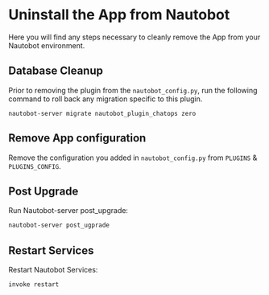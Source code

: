 # Uninstall the App from Nautobot

Here you will find any steps necessary to cleanly remove the App from your Nautobot environment.

## Database Cleanup

Prior to removing the plugin from the `nautobot_config.py`, run the following command to roll back any migration specific to this plugin.

```shell
nautobot-server migrate nautobot_plugin_chatops zero
```

## Remove App configuration

Remove the configuration you added in `nautobot_config.py` from `PLUGINS` & `PLUGINS_CONFIG`.

## Post Upgrade

Run Nautobot-server post_upgrade:

```bash
nautobot-server post_ugprade
```

## Restart Services

Restart Nautobot Services:

```
invoke restart
```
